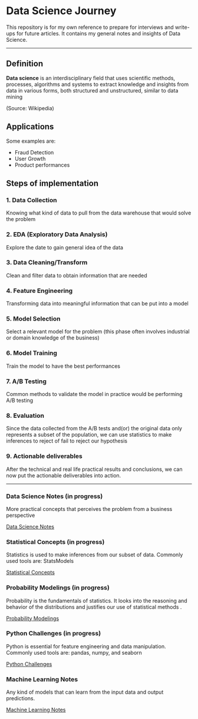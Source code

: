 # Data Science Journey

This repository is for my own reference to prepare for interviews and write-ups for future articles. It contains my general notes and insights of Data Science.

***


## Definition

**Data science** is an interdisciplinary field that uses scientific methods, processes, algorithms and systems to extract knowledge and insights from data in various forms, both structured and unstructured, similar to data mining

(Source: Wikipedia)

## Applications

Some examples are:

  - Fraud Detection
  - User Growth
  - Product performances


## Steps of implementation


  ### 1.  Data Collection
  Knowing what kind of data to pull from the data warehouse that would solve the problem

  ### 2. EDA (Exploratory Data Analysis)
  Explore the date to gain general idea of the data

  ### 3. Data Cleaning/Transform
  Clean and filter data to obtain information that are needed

  ### 4. Feature Engineering
  Transforming data into meaningful information that can be put into a model

  ### 5. Model Selection
  Select a relevant model for the problem (this phase often involves industrial or domain knowledge of the business)

  ### 6. Model Training
  Train the model to have the best performances

  ### 7. A/B Testing
  Common methods to validate the model in practice would be performing A/B testing

  ### 8. Evaluation
  Since the data collected from the A/B tests and(or) the original data only represents a subset of the population, we can use statistics to make inferences to reject of fail to reject our hypothesis

  ### 9. Actionable deliverables
  After the technical and real life practical results and conclusions, we can now put the actionable deliverables into action.


***

### Data Science Notes (in progress)
More practical concepts that perceives the problem from a business perspective

[Data Science Notes](https://github.com/kammybdeng/dsi-interview-prep/blob/master/general%20notes/Data%20Science%20general%20notes.ipynb)

### Statistical Concepts (in progress)
Statistics is used to make inferences from our subset of data. Commonly used tools are: StatsModels

[Statistical Concepts](https://github.com/kammybdeng/dsi-interview-prep/blob/master/Stats%20Concepts.ipynb)

### Probability Modelings (in progress)
Probability is the fundamentals of statistics. It looks into the reasoning and behavior of the distributions and justifies our use of statistical methods .

[Probability Modelings](https://github.com/kammybdeng/dsi-interview-prep/blob/master/probability%20simulations.ipynb)

### Python Challenges (in progress)
Python is essential for feature engineering and data manipulation. Commonly used tools are: pandas, numpy, and seaborn

[Python Challenges](https://github.com/kammybdeng/dsi-interview-prep/blob/master/python%20challenge/Python%20challenges.ipynb)

### Machine Learning Notes
Any kind of models that can learn from the input data and output predictions.

[Machine Learning Notes](https://github.com/kammybdeng/data-science-journey/tree/master/machine%20learning)
